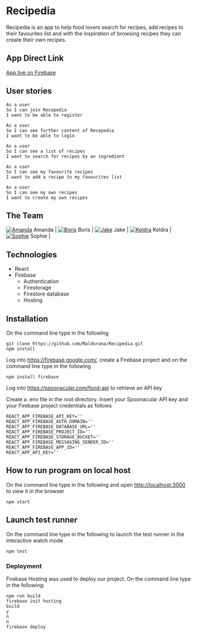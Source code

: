 # Recipedia

Recipedia is an app to help food lovers search for recipes, add recipes to their favourites list and with the inspiration of browsing recipes they can create their own recipes.

## App Direct Link

[App live on Firebase](https://recipedia-cbe2c.web.app/)

## User stories

```
As a user
So I can join Recepedia
I want to be able to register
```

```
As a user
So I can see further content of Recepedia
I want to be able to login
```

```
As a user
So I can see a list of recipes
I want to search for recipes by an ingredient
```

```
As a user
So I can see my favourite recipes
I want to add a recipe to my favourites list
```

```
As a user
So I can see my own recipes
I want to create my own recipes
```

## The Team

[![Amanda](https://img.icons8.com/nolan/25/github.png)](https://github.com/mandyvuong) Amanda |
[![Boris](https://img.icons8.com/nolan/25/github.png)](https://github.com/borisl16) Boris |
[![Jake](https://img.icons8.com/nolan/25/github.png)](https://github.com/Jjake540) Jake |
[![Keldra](https://img.icons8.com/nolan/25/github.png)](https://github.com/KeldraSJ) Keldra |
[![Sophie](https://img.icons8.com/nolan/25/github.png)](https://github.com/Maldorana) Sophie |

## Technologies

- React
- Firebase
  - Authentication
  - Firestorage
  - Firestore database
  - Hosting

## Installation

On the command line type in the following

```
git clone https://github.com/Maldorana/Recipedia.git
npm install
```

Log into https://firebase.google.com/, create a Firebase project and on the command line type in the following

```
npm install firebase
```

Log into https://spoonacular.com/food-api to retrieve an API key

Create a .env file in the root directory. Insert your Spoonacular API key and your Firebase project credentials as follows

```
REACT_APP_FIREBASE_API_KEY=''
REACT_APP_FIREBASE_AUTH_DOMAIN=''
REACT_APP_FIREBASE_DATABASE_URL=''
REACT_APP_FIREBASE_PROJECT_ID=''
REACT_APP_FIREBASE_STORAGE_BUCKET=''
REACT_APP_FIREBASE_MESSAGING_SENDER_ID=''
REACT_APP_FIREBASE_APP_ID=''
REACT_APP_API_KEY=''
```

## How to run program on local host

On the command line type in the following and open [http://localhost:3000](http://localhost:3000) to view it in the browser

```
npm start
```

## Launch test runner

On the command line type in the following to launch the test runner in the interactive watch mode

```
npm test
```

### Deployment

Firebase Hosting was used to deploy our project. On the command line type in the following:

```
npm run build
firebase init hosting
build
y
n
n
firebase deploy
```
